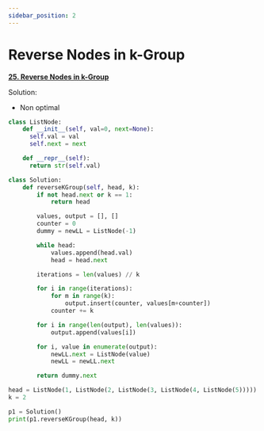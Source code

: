 ```yaml
---
sidebar_position: 2
---
```


# Reverse Nodes in k-Group

**[25. Reverse Nodes in k-Group](https://leetcode.com/problems/reverse-nodes-in-k-group/)**

Solution:
- Non optimal

```python title="Output: 2->1->4->3->5"
class ListNode:
    def __init__(self, val=0, next=None):
      self.val = val
      self.next = next

    def __repr__(self):
      return str(self.val)

class Solution:
    def reverseKGroup(self, head, k):
        if not head.next or k == 1:
            return head

        values, output = [], []
        counter = 0
        dummy = newLL = ListNode(-1)

        while head:
            values.append(head.val)
            head = head.next

        iterations = len(values) // k

        for i in range(iterations):
            for m in range(k):
                output.insert(counter, values[m+counter])
            counter += k

        for i in range(len(output), len(values)):
            output.append(values[i])

        for i, value in enumerate(output):
            newLL.next = ListNode(value)
            newLL = newLL.next

        return dummy.next

head = ListNode(1, ListNode(2, ListNode(3, ListNode(4, ListNode(5)))))
k = 2

p1 = Solution()
print(p1.reverseKGroup(head, k))
```
